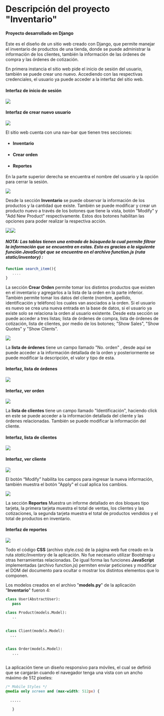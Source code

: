  
# Descripción del proyecto "Inventario"
#### Proyecto desarrollado en Django
 
Este es el diseño de un sitio web creado con Django, que permite manejar el inventario de productos de una tienda, donde se puede  administrar la información de los clientes, también la información de  las órdenes de compra y las órdenes de cotización.
 
En primera instancia el sitio web pide el inicio de sesión del usuario, también se puede crear uno nuevo. Accediendo con las respectivas credenciales, el usuario ya puede acceder a la interfaz del sitio web.
 
 #### Interfaz de inicio de sesión
![](https://github.com/scarlos723/finalproject/blob/master/images-readme/login.png)
 
 #### Interfaz de crear nuevo usuario
![](https://github.com/scarlos723/finalproject/blob/master/images-readme/register.png)



El sitio web cuenta con una nav-bar que tienen tres secciones:
- #### Inventario
- #### Crear orden
- #### Reportes

En la parte superior derecha se encuentra el nombre del usuario y la opción para cerrar la sesión.

![](https://github.com/scarlos723/finalproject/blob/master/images-readme/index.png)

Desde la sección **Inventario** se puede observar la información de los productos y la cantidad que existe. También se puede modificar y crear un producto nuevo a través de los botones que tiene la vista, botón "Modify" y "Add New Product" respectivamente. Estos dos botones habilitan las opciones para poder realizar la respectiva acción.

![](https://github.com/scarlos723/finalproject/blob/master/images-readme/modifyProduct.png)![](https://github.com/scarlos723/finalproject/blob/master/images-readme/newProduct.png)
 
##### NOTA:  **Las tablas tienen una entrada de búsqueda la cual permite filtrar la información que se encuentra en estas. Esto es gracias a la siguiente función JavaScript que se encuentra en el archivo function.js (ruta *static/inventory*) :**
 
```javascript
function search_item(){
   ....
}
```
La sección **Crear Orden** permite tomar los distintos productos que existen en el inventario y agregarlos a la lista de la orden en la parte inferior. También permite tomar los datos del cliente (nombre, apellido, identificación y teléfono) los cuales van asociados a la orden. Si el usuario es nuevo se crea una nueva entrada en la base de datos, si el usuario ya existe solo se relaciona la orden al usuario existente. Desde esta sección se puede acceder a tres listas; lista de órdenes de compra, lista de órdenes de cotización, lista de clientes, por medio de los botones; "Show Sales", "Show Quotes" y "Show Clients".

![](https://github.com/scarlos723/finalproject/blob/master/images-readme/makeOrder.png)

La **lista de órdenes**  tiene un campo llamado "No. orden" , desde aquí se puede acceder a la información detallada de la orden y posteriormente se puede modificar la descripción, el valor y tipo de esta.
 
#### Interfaz, lista de órdenes
![](https://github.com/scarlos723/finalproject/blob/master/images-readme/orderList.png)

#### Interfaz, ver orden
![](https://github.com/scarlos723/finalproject/blob/master/images-readme/orderView.png)    

La **lista de clientes** tiene un campo llamado "Identificación", haciendo click en este se puede acceder a la información detallada del cliente y las órdenes relacionadas. También se puede modificar la información del cliente.

#### Interfaz, lista de clientes
![](https://github.com/scarlos723/finalproject/blob/master/images-readme/clientList.png)

#### Interfaz, ver cliente
![](https://github.com/scarlos723/finalproject/blob/master/images-readme/clientView.png)

El botón “Modify” habilita los campos para ingresar la nueva información, también muestra el botón "Apply" el cual aplica los cambios. 

![](https://github.com/scarlos723/finalproject/blob/master/images-readme/modifyclient.png)




La sección **Reportes** Muestra un informe detallado en dos bloques tipo tarjeta, la primera tarjeta muestra el total de ventas, los clientes y  las cotizaciones, la segunda tarjeta muestra el total de productos vendidos y el total de productos en inventario.
 
 #### Interfaz de reportes

![](https://github.com/scarlos723/finalproject/blob/master/images-readme/reports.png)
 
Todo el código **CSS** (archivo style.css) de la página web fue creado en la ruta *static/inventory* de la aplicación. No fue necesario utilizar Bootstrap u otras herramientas relacionadas. De igual forma las funciones **JavaScript**  implementadas (archivo function.js) permiten enviar peticiones y modificar el DOM del documento para ocultar o mostrar los distintos elementos que lo componen.
 
Los modelos creados en el archivo "**models.py**" de la aplicación "**Inventario**" fueron 4:
```python
class User(AbstractUser):
   pass
 
class Product(models.Model):
   ..
  
 
class Client(models.Model):
  ...
 
 
class Order(models.Model):
   ...
 
```
La aplicación tiene un diseño responsivo para móviles, el cual se definió que se cargarán cuando el navegador tenga una vista con un ancho máximo de 512 pixeles:
 
```css
/* Mobile Styles */
@media only screen and (max-width: 512px) {
 
  .....
 
   }
```